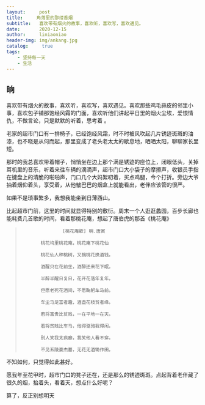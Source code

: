 ```yaml
---
layout:     post
title:     角落里的那缕香烟
subtitle:   喜欢带有烟火的故事，喜欢听，喜欢写，喜欢遇见。
date:       2020-12-15
author:     liniaoniao
header-img: img/ankang.jpg
catalog: 	 true
tags:
    - 坚持每一天
    - 生活
---
```


## 晌

喜欢带有烟火的故事，喜欢听，喜欢写，喜欢遇见。喜欢那些鸡毛蒜皮的邻里小事，喜欢包子铺那饱经风霜的门面，喜欢听他们讲起平日里的烟火尘埃，爱恨情仇，不做言论，只是默默的听着，思考着 。

老家的超市门口有一排椅子，已经饱经风霜，时不时被风吹起几片锈迹斑斑的油漆，也不晓是从何而起，那里变成了老头老太太的歇息地，晒晒太阳，聊聊家长里短。

那时的我总喜欢带着帽子，悄悄坐在边上那个满是锈迹的座位上，闭眼低头，关掉耳机里的音乐，听着来往车辆的滴滴声，超市门口大小袋子的摩擦声，收银员手指在键盘上的清脆的啪啪声，门口几个大妈絮叨着，买点鸡腿，今个打折。旁边大爷抽着烟仰着头，享受着，从他皱巴巴的烟盒上就能看出，老伴应该管的很严。

如果不是琐事繁多，我想我能坐到日薄西山。

比起超市门前，这里的时间就显得特别的敷衍。周末一个人逛逛蠡园，百步长廊也能耗费几首歌的时间，看着那桃花庵，想起了唐伯虎的那首《桃花庵》

>    		 		 [桃花庵歌] 明.唐寅
>			
>    		 桃花坞里桃花庵，桃花庵下桃花仙
>			
>    		 桃花仙人种桃树，又摘桃花换酒钱。
>			
>    		 酒醒只在花前坐，酒醉还来花下眠。
>			
>    		 半醉半醒日复日，花开花落年复年。
>			
>    		 但愿老死花酒间，不愿鞠躬车马前。
>			
>    		 车尘马足富者趣，酒盏花枝贫者缘。
>			
>    		 若将富贵比贫贱，一在平地一在天。
>			
>    		 若将贫贱比车马，他得驱驰我得闲。
>			
>    		 别人笑我太疯癫，我笑他人看不穿。
>			
>    		 不见五陵豪杰墓，无花无酒锄作田。

不知如何，只觉得如此甚好。

愿我年至花甲时，超市门口的凳子还在，还是那么的锈迹斑斑。点起背着老伴藏了很久的烟，抬着头，看着天，想点什么好呢？

算了，反正别想明天
